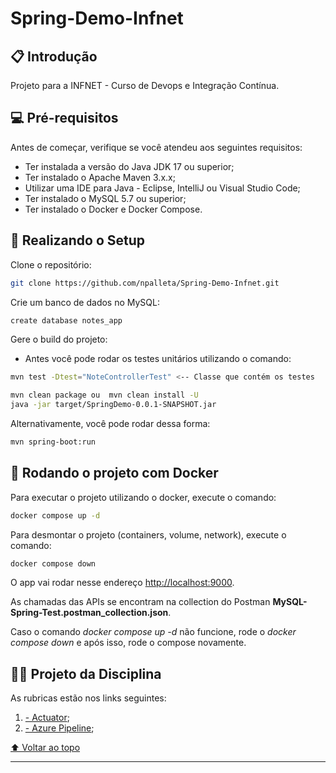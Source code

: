 # Spring-Demo-Infnet

## 📋 Introdução

Projeto para a INFNET - Curso de Devops e Integração Contínua.

## 💻 Pré-requisitos

Antes de começar, verifique se você atendeu aos seguintes requisitos:
* Ter instalada a versão do Java JDK 17 ou superior;
* Ter instalado o Apache Maven 3.x.x;
* Utilizar uma IDE para Java - Eclipse, IntelliJ ou Visual Studio Code;
* Ter instalado o MySQL 5.7 ou superior;
* Ter instalado o Docker e Docker Compose.

## 🚀 Realizando o Setup

Clone o repositório:

```bash
git clone https://github.com/npalleta/Spring-Demo-Infnet.git
```

Crie um banco de dados no MySQL:

```bash
create database notes_app
```

Gere o build do projeto:

- Antes você pode rodar os testes unitários utilizando o comando:

```bash
mvn test -Dtest="NoteControllerTest" <-- Classe que contém os testes
```

```bash
mvn clean package ou  mvn clean install -U
java -jar target/SpringDemo-0.0.1-SNAPSHOT.jar
```
Alternativamente, você pode rodar dessa forma:

```bash
mvn spring-boot:run
```

## 🏃 Rodando o projeto com Docker

Para executar o projeto utilizando o docker, execute o comando:

```bash
docker compose up -d
```

Para desmontar o projeto (containers, volume, network), execute o comando:

```bash
docker compose down
```

O app vai rodar nesse endereço <http://localhost:9000>.

As chamadas das APIs se encontram na collection do Postman **MySQL-Spring-Test.postman_collection.json**.

Caso o comando *docker compose up -d* não funcione, rode o *docker compose down* e após isso, rode o compose novamente. 

## 👨‍💻 Projeto da Disciplina

As rubricas estão nos links seguintes:

1. [- Actuator](projeto_da_disciplina/ACTUATOR.md);
2. [- Azure Pipeline](projeto_da_disciplina/AZURE_PIPELINE.md);

[⬆ Voltar ao topo](#Spring-Demo-Infnet)

---